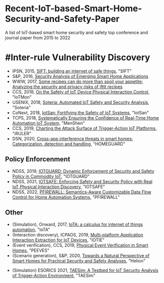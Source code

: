 # Recent-IoT-based-Smart-Home-Security-and-Safety-Paper
A list of IoT-based smart home securtiy and safety top conference and journal paper from 2015 to 2022

# #Inter-rule Vulnerability Discovery
+ IPSN,	2015, [SIFT: building an internet of safe things](http://www.fengzhao.com/pubs/SIFT_ipsn15.pdf), "SIFT"
+ S&P, 2016, [Security Analysis of Emerging Smart Home Applications](http://iotsecurity.engin.umich.edu/wp-content/uploads/sites/396/2018/06/smartthings_sp16.pdf)
+ WWW, 2017, [Some recipes can do more than spoil your appetite: Analyzing the security and privacy risks of ifttt recipes](https://dl.acm.org/doi/pdf/10.1145/3038912.3052709)
+ CCS, 2018, [On the Safety of IoT Device Physical Interaction Control](https://cse.buffalo.edu/~hongxinh/papers/CCS2018A.pdf),	"IoTMon"
+ USENIX,	2018,	[Soteria: Automated IoT Safety and Security Analysis](https://www.usenix.org/system/files/conference/atc18/atc18-celik.pdf),	"Soteria"
+ CoNext,	2018,	[IotSan: Fortifying the Safety of IoT Systems](http://www.cs.ucr.edu/~zhiyunq/pub/conext18_iotsan.pdf),	"IotSan"
+ TCPS,	2018,	[Systematically Ensuring the Confidence of Real-Time Home Automation IoT System](http://www.ece.stonybrook.edu/~slin/Publications/menshen.pdf),	"MenShen"
+ CCS, 2019, [Charting the Attack Surface of Trigger-Action IoT Platforms](http://seclab.illinois.edu/wp-content/uploads/2021/05/wang2019charting.pdf), "iRULER"
+ DSN, 2020, [Cross-app interference threats in smart homes: Categorization, detection and handling](https://arxiv.org/pdf/1808.02125.pdf), "HOMEGUARD"


## Policy Enforcenment
+ NDSS,	2019,	[IOTGUARD: Dynamic Enforcement of Security and Safety Policy in Commodity IoT](https://www.ndss-symposium.org/wp-content/uploads/2019/02/ndss2019_07A-1_Celik_paper.pdf),	"IOTGUARD"
+ NDSS,	2021,	[IOTSAFE: Enforcing Safety and Security Policy with Real IoT Physical Interaction Discovery](https://www.ndss-symposium.org/wp-content/uploads/ndss2021_5A-2_24368_paper.pdf),	"IOTSAFE"
+ NDSS,	2022,	[PFIREWALL: Semantics-Aware Customizable Data Flow Control for Home Automation Systems](https://www.ndss-symposium.org/wp-content/uploads/ndss2021_5A-3_24464_paper.pdf), "PFIREWALL"	


## Other
+ (Simulation), Onward, 2017, [IoTA: a calculus for internet of things automation](https://manu.sridharan.net/files/Onward17Iota.pdf),	"IoTA"	
+ (Interaction discovery), ICPADS,	2019,	[Multi-platform Application Interaction Extraction for IoT Devices](https://ieeexplore.ieee.org/abstract/document/8975726),	"IOTIE"	
+ (Event verification), CCS, 2019, [Physical Event Verification in Smart Homes](https://beerkay.github.io/cs590S20/content/papers/birnbach.pdf), "PEEVES"
+ (Scenario generation), S&P, 2020,	[Towards a Natural Perspective of Smart Homes for Practical Security and Safety Analyses](https://ieeexplore.ieee.org/abstract/document/9152773), "Helion"
* (Simulation) ESORICS 2021, [TAESim: A Testbed for IoT Security Analysis of Trigger-Action Environment](https://link.springer.com/chapter/10.1007/978-3-030-95484-0_14), "TAESim"

